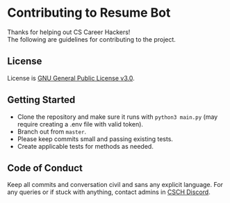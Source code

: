 # Contributing to Resume Bot

Thanks for helping out CS Career Hackers!<br>
The following are guidelines for contributing to the project.


## License

License is [GNU General Public License v3.0](https://www.gnu.org/licenses/gpl-3.0.en.html).


## Getting Started

- Clone the repository and make sure it runs with `python3 main.py` (may require creating a .env file with valid token).
- Branch out from `master`.
- Please keep commits small and passing existing tests.
- Create applicable tests for methods as needed.


## Code of Conduct

Keep all commits and conversation civil and sans any explicit language. For any queries or if stuck with anything, contact admins in [CSCH Discord](https://discord.gg/ndFR4RF).